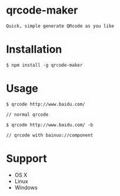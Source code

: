 # qrcode-maker

    Quick, simple generate QRcode as you like

# Installation

    $ npm install -g qrcode-maker

# Usage

    $ qrcode http://www.baidu.com/

    // normal qrcode

    $ qrcode http://www.baidu.com/ -b

    // qrcode with bainuo://component

# Support

- OS X
- Linux
- Windows